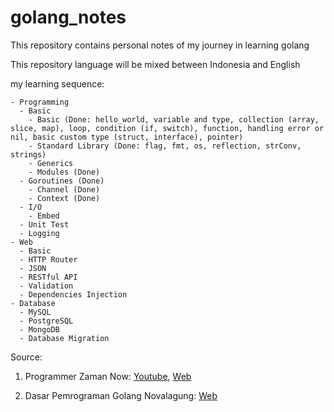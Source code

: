 # golang_notes

This repository contains personal notes of my journey in learning golang

This repository language will be mixed between Indonesia and English

my learning sequence:

    - Programming
      - Basic
        - Basic (Done: hello_world, variable and type, collection (array, slice, map), loop, condition (if, switch), function, handling error or nil, basic custom type (struct, interface), pointer)
        - Standard Library (Done: flag, fmt, os, reflection, strConv, strings)
        - Generics
        - Modules (Done)
      - Goroutines (Done)
        - Channel (Done)
        - Context (Done)
      - I/O
        - Embed
      - Unit Test
      - Logging
    - Web
      - Basic
      - HTTP Router
      - JSON
      - RESTful API
      - Validation
      - Dependencies Injection
    - Database
      - MySQL
      - PostgreSQL
      - MongoDB
      - Database Migration

Source:

1. Programmer Zaman Now: [Youtube](https://www.youtube.com/c/ProgrammerZamanNow), [Web](https://www.programmerzamannow.com)

2. Dasar Pemrograman Golang Novalagung: [Web](https://dasarpemrogramangolang.novalagung.com/)
